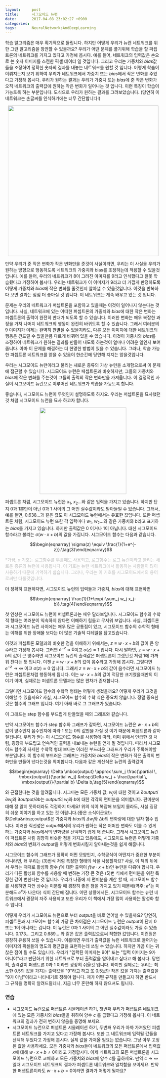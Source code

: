 ```yaml
---
layout:     post
title:      시그모이드 뉴런
date:       2017-04-08 23:02:27 +0900
categories: 
tags:       NeuralNetworksAndDeepLearning
---
```


학습 알고리즘은 매우 획기적으로 들립니다. 하지만 어떻게 우리가 뉴런 네트워크를 위한 그런 알고리즘을 창안할 수 있을까요? 우리가 어떤 문제를 풀기위해 학습을 할 퍼셉트론의 네트워크를 가지고 있다고 가정해 봅시다. 예를 들어, 네트워크의 입력값은 손으로 쓴 숫자 이미지를 스캔한 픽셀 데이터 일 것입니다. 그리고 우리는 가중치와 $bias$값들을 조정하여 정확한 숫자의 결과를 내놓는 네트워크를 원할 것 입니다. 어떻게 학습이 이뤄지는지 보기 위하여 우리가 네트워크에서 가중치 또는 $bias$에서 작은 변화를 주었다고 가정해 봅시다. 우리가 원하는 결과는 우리가 가중치 또는 $bias$에 준 작은 변화가 오직 네트워크의 출력값에 원하는 작은 변화가 일어나는 것 입니다. 이런 특징이 학습이 가능토록 하는 부분입니다. 도식으로 우리가 원하는 결과를 그려보았습니다. (당연히 이 네트워크는 손글씨를 인식하기에는 너무 간단합니다!)

<center><img src="http://cfile23.uf.tistory.com/image/252B3E4B58E8ECCF1CD93D" style="max-width:100%;height:auto"  height="270" width="487"/></center>

만약 우리가 준 작은 변화가 작은 변화만을 준것이 사실이라면, 우리는 이 사실을 우리가 원하는 방향으로 행동하도록 네트워크의 가중치와 bias를 조정하는데 적용할&nbsp;수 있을것입니다. 예를 들어, 우리의 네트워크가 8이 그려진 이미지를 9라고 인식했다고 잘못 학습됬다고 가정하여 봅시다. 우리는 네트워크가 이 이미지가 9라고 더 가깝게 판정하도록 어떻게 가중치와 $bias$에 작은 변화를 줄것인지 알아낼 수 있을것입니다. 이것을 반복하다 보면 결과는 점점 더 좋아질 것 입니다. 이 네트워크는 계속 배우고 있는 것 입니다.

<!-- more -->

문제는 우리의 네트워크가 퍼셉트론을 포함하고 있을때는 이것이 일어나지 않는다는 것 입니다. 사실, 네트워크에 있는 어떠한 퍼셉트론의 가중치와 $bias$에 대한 작은 변화는 퍼셉트론의 출력이 완전히 반대가 되도록 할 수 있습니다. 이러한 변화는 매우 복잡한 과정을 거쳐 나머지 네트워크의 행동이 완전히 바뀌도록 할 수 있습니다. 그래서 여러분의 9 이미지가 이제는 완벽히 판별될 수 있을지라도, 다른 모든 이미지에 대한 네트워크의 행동은 건드릴 수 없을만큼 다르게 바뀌어 있을 수 있습니다. 이것이 가중치와 $bias$를 조정하여 네트워크가 원하는 결과를 만들어 내도록 하는것이 얼마나 어려운 일인지 보여줍니다. 아마 이 문제를 해결하는 더 현명한 방법이 있을 수 있습니다. 그러나, 학습 가능한 퍼셉트론 네트워크를 얻을 수 있음이 한순간에 당연해 지지는 않을것입니다.

우리는 시그모이드 뉴런이라고 불리는 새로운 종류의 가상 뉴런을 소개함으로써 이 문제에 접근할 수 있습니다. 시그모이드 뉴런은 페셉트론과 비슷하지만, 그들의 가중치와 $bias$에 작은 변화를 주는것이 그들의 출력의 작은 변화만을 가져옵니다. 이 결정적인 사실이 시그모이드 뉴런으로 이루어진 네트워크가 학습을 가능토록 합니다.

좋습니다, 시그모이드 뉴런이 무엇인지 설명하도록 하지요. 우리는 퍼셉트론을 묘사했던 것 처럼 시그모이드 뉴런을 묘사 하고자 합니다.

<center><img src="http://cfile1.uf.tistory.com/image/27121E4C58E99E39083062" style="max-width:100%;height:auto"  height="138" width="280"/></center>

퍼셉트론 처럼, 시그모이드 뉴런은 $x_{1}$, $x_{2}$...와 같은 입력을 가지고 있습니다. 하지만 단지 0과 1뿐만이 아닌 0과 1 사이의 그 어떤 실수값이라도 받아들일 수 있습니다. 그래서, 예를 들면, 0.638...과 같은 값도 이 시그모이드 뉴런에서는 유효한 값입니다. 또한 퍼셉트론 처럼, 시그모이드 뉴런 또한 각 입력마다 $w_{1}$, $w_{2}$...와 같은 가중치와 $b$라고 표기하는 $bias$를 가지고 있습니다. 하지만 출력값은 0 이거나 1이 아닙니다. 대신 시그모이드 함수라고 불리는 $\sigma (w\cdot x+b)$의 값을 가집니다. 시그모이드 함수는 다음과 같습니다.

$$\begin{eqnarray} \sigma(z) \equiv \frac{1}{1+e^{-z}}.\tag{3}\end{eqnarray}$$

<span style="color: rgb(189, 189, 189);">*가끔, $\sigma$ 기호는 로그함수를 부를때도 사용되고, 로그함수는 로그 뉴런이라고 불리는 새로운 종류의 뉴런에 사용됩니다. 이 기호는 뉴런 네트워크에서 활동하는 사람들이 많이 사용하기 때문에 기억하기 쉽습니다. 그러나, 우리는 이 기호를 시그모이드에서의 용어로써만 다룰것입니다.</span>

더 정확히 표현하자면, 시그모이드 뉴런의 입력들과 가중치, $bias$에 대해 표현하면

$$\begin{eqnarray} \frac{1}{1+\exp(-\sum_j w_j x_j-b)}.\tag{4}\end{eqnarray}$$

첫 인상은 시그모이드 뉴런이 퍼셉트론과는 매우 달라보입니다. 시그모이드 함수의 수학적 형태는 여러분이 익숙하지 않다면 이해하기 힘들고 무서워 보입니다. 사실, 퍼셉트론과 시그모이드 뉴런 사이에는 매우 많은 공통점이 있고, 시그모이드 함수의 수학적 형태는 이해를 위한 장애물 보다는 더 많은 기술적 디테일을 담고있습니다.

이것과 퍼셉트론 모델과의 비슷한 점을 이해하기 위해서는, $z\equiv w\cdot x+b$의 값이 큰 양수라고 가정해 봅시다. 그러면 $e^{-z}\approx 0$이고 $\sigma (z) \approx 1$ 입니다. 다시 말하면, $z\equiv w\cdot x+b$의 값이 큰 양수라면 시그모이드 뉴런의 출력값은 퍼셉트론이 그랬던것 처럼 1에 가까워 진다는 뜻 입니다. 이젠 $z\equiv w\cdot x+b$의 값이 음수라고 가정해 봅시다. 그렇다면 $e^{-z} \rightarrow \infty$ 이고 $\sigma (z) \approx 0$ 입니다. 그래서 $z\equiv w\cdot x+b$의 값이 음수라면 시그모이드 뉴런은 퍼셉트론처럼 행동하게 됩니다. 이는 $w\cdot x+b$의 값이 적당한 크기였을때만의 이야기 이며, 실제로는 퍼셉트론 모델과는 많은 편차가 존재합니다.

그렇다면 시그모이드 함수의 수학적 형태는 어떻게 생겼을까요? 어떻게 우리가 그것을 이해할 수 있을까요? 사실, 시그모이드 함수의 수학 식은 중요치 않습니다. 정말 중요한 것은 함수의 그래프 입니다. 여기 아래 바로 그 그래프가 있습니다.


<div id="sigmoid_graph"></div><script src="http://d3js.org/d3.v3.min.js"></script><script>
function s(x) {return 1/(1+Math.exp(-x));}
var m = [40, 120, 50, 120];
var height = 290 - m[0] - m[2];
var width = 600 - m[1] - m[3];
var xmin = -5;
var xmax = 5;
var sample = 400;
var x1 = d3.scale.linear().domain([0, sample]).range([xmin, xmax]);
var data = d3.range(sample).map(function(d){ return {
        x: x1(d), 
        y: s(x1(d))}; 
    });
var x = d3.scale.linear().domain([xmin, xmax]).range([0, width]);
var y = d3.scale.linear()
                .domain([0, 1])
                .range([height, 0]);
var line = d3.svg.line()
    .x(function(d) { return x(d.x); })
    .y(function(d) { return y(d.y); })
var graph = d3.select("#sigmoid_graph")
    .append("center")
    .append("svg")
    .attr("width", width + m[1] + m[3])
    .attr("height", height + m[0] + m[2])
    .append("g")
    .attr("transform", "translate(" + m[3] + "," + m[0] + ")");
var xAxis = d3.svg.axis()
                  .scale(x)
                  .tickValues(d3.range(-4, 5, 1))
                  .orient("bottom")
                  .outerTickSize(1)
graph.append("g")
    .attr("class", "x axis")
    .attr("transform", "translate(0, " + height + ")")
    .call(xAxis);
var yAxis = d3.svg.axis()
                  .scale(y)
                  .tickValues(d3.range(0, 1.01, 0.2))
                  .orient("left")
                  .ticks(5)
                  .outerTickSize(1)
graph.append("g")
    .attr("class", "y axis")
    .call(yAxis);
graph.append("path")
    .attr("d", line(data))
    .attr("fill", "none")
    .attr("stroke-width", 1)
    .attr("stroke", "rgb(42, 110, 166)");
graph.append("text")
     .attr("class", "x label")
     .attr("text-anchor", "end")
     .attr("x", width/2)
     .attr("y", height+35)
     .text("z");
graph.append("text")
        .attr("x", (width / 2))             
        .attr("y", -10)
        .attr("text-anchor", "middle")  
        .style("font-size", "16px") 
        .text("sigmoid function");
</script>

이 그래프는 step 함수를 부드럽게 만들었을 때의 그래프와 같습니다.


<div id="step_graph"><script>
function s(x) {return x < 0 ? 0 : 1;}
var m = [40, 120, 50, 120];
var height = 290 - m[0] - m[2];
var width = 600 - m[1] - m[3];
var xmin = -5;
var xmax = 5;
var sample = 400;
var x1 = d3.scale.linear().domain([0, sample]).range([xmin, xmax]);
var data = d3.range(sample).map(function(d){ return {
        x: x1(d), 
        y: s(x1(d))}; 
    });
var x = d3.scale.linear().domain([xmin, xmax]).range([0, width]);
var y = d3.scale.linear()
                .domain([0,1])
                .range([height, 0]);
var line = d3.svg.line()
    .x(function(d) { return x(d.x); })
    .y(function(d) { return y(d.y); })
var graph = d3.select("#step_graph")
    .append("center")
    .append("svg")
    .attr("width", width + m[1] + m[3])
    .attr("height", height + m[0] + m[2])
    .append("g")
    .attr("transform", "translate(" + m[3] + "," + m[0] + ")");
var xAxis = d3.svg.axis()
                  .scale(x)
                  .tickValues(d3.range(-4, 5, 1))
                  .orient("bottom")
                  .outerTickSize(1)
graph.append("g")
    .attr("class", "x axis")
    .attr("transform", "translate(0, " + height + ")")
    .call(xAxis);
var yAxis = d3.svg.axis()
                  .scale(y)
                  .tickValues(d3.range(0, 1.01, 0.2))
                  .orient("left")
                  .ticks(5)
                  .outerTickSize(1)
graph.append("g")
    .attr("class", "y axis")
    .call(yAxis);
graph.append("path")
    .attr("d", line(data))
    .attr("fill", "none")
    .attr("stroke-width", 1)
    .attr("stroke", "rgb(42, 110, 166)");
graph.append("text")
     .attr("class", "x label")
     .attr("text-anchor", "end")
     .attr("x", width/2)
     .attr("y", height+35)
     .text("z");
graph.append("text")
        .attr("x", (width / 2))             
        .attr("y", -10)
        .attr("text-anchor", "middle")  
        .style("font-size", "16px") 
        .text("step function");
</script></div>

만약 시그모이드 함수가 step 함수와 그래프가 같아면, 시그모이드 뉴런은 $w\cdot x+b$의 값이 양수인지 음수인지에 따라 1 또는 0의 값만을 가질 것 이기 때문에 퍼셉트론과 같아질겁니다. 우리가 얻는 이 시그모이드 함수를 사용함에 따라, 이미 위에서 언급한 것 처럼, 굉장히 부드럽고 연속적인 출력을 내보내는 뉴런을 얻게 될 것입니다. 따라서 시그모이드 함수의 자세한 수학적 형태 보다는 이러한 부드러운 그래프가 우리가 주목해야할 부분입니다. 이 함수의 부드러운 그래프는 가중치와 $bias$의 작은 변화가 작은 출력의 변화만을 만들어 낸다는것을 의미합니다. 다음과 같은 계산식은 뉴런의 출력값이

$$\begin{eqnarray} \Delta \mbox{output} \approx \sum_j \frac{\partial \, \mbox{output}}{\partial w_j} &nbsp;\Delta w_j + \frac{\partial \, \mbox{output}}{\partial b} \Delta b,\tag{5}\end{eqnarray}$$

와 근접한다는 것을 알려줍니다. 시그마는 모든 가중치 값, $w_{j}$에 대한 것이고 $\partial output/\partial w_{j}$와 $\partial output/\partial b$는 $output$의 $w_{j}$와 $b$에 대한 각각의 편미분을 의미합니다. 편미분에 대해 잘 알지 못하더라도 걱정하지 마세요! 위의 식이 복잡해 보일지 몰라도, 사실 굉장히 쉬운 이야기를 하고 있는 것 이랍니다.(좋은 소식이군요!): $\Delta&nbsp;output$은 가중치와 $bias$의 $\Delta w_{j}$와 $\Delta b$의 변화량에 대한 일차 함수 입니다. 이러한 직선성은 $output$에서의 우리가 원하는 작은 어떠한 변화도 이룰 수 있게 하는 가중치와 $bias$에서의 변화량을 선택하기 쉽게 해 줍니다. 그래서 시그모이드 뉴런이 퍼셉트론 처럼 굉장히 비슷한 점을 가지고 있음에도, 시그모이드 뉴런은 어떻게 가중치와 $bias$의 변화가 $output$을 어떻게 변화시킬지 알아내는것을 쉽게 해줍니다.

시그모이드 함수의 그래프가 정확히 어떤 모양인지, 수학공식이 어떤지가 중요한 부분이 아니라면, 왜 우리는 (3)번식 처럼 특정한 형태의 식을 사용할까요? 사실, 이 책의 뒤에서 우리는 때때로 활성화 함수 $f$에 대한 출력이 $f(w\cdot x+b)$인 뉴런을 다뤄야 합니다. 우리가 다른 활성화 함수를 사용할 때 변하는 가장 큰 것은 (5)번 식에서 편미분을 위한 특정한 값이 변한다는 것 입니다. 우리가 나중에 저 편미분을 계산 할 때, 시그모이드 함수를 사용하면 자연 상수는 미분할 때 굉장히 좋은 점을 가지고 있기 때문에(역주: $e^{x}$는 미분해도 $e^{x}$가 나온다) 식이 간단해 집니다. 어떤 상황에서든, 시그모이드 함수는 뉴런 네트워크에서 굉장히 자주 사용되고 또한 우리가 이 책에서 가장 많이 사용하는 활성화 함수 입니다.

어떻게 우리가 시그모이드 뉴런으로 부터 $output$을 바로 얻어낼 수 있을까요? 당연히, 퍼셉트론과 시그모이드 함수의 가장 큰 차이점은 시그모이드 뉴런은 $output$이 단지 0 또는 1이 아니라는 겁니다. 이 뉴런은 0과 1 사이의 그 어떤 실수값이라도 가질 수 있습니다. 0.173... 그리고 0.689... 와 같은 값은 출력값으로써 적합한 값입니다. 이런점은 굉장히 유용히 쓰일 수 있습니다. 이를테면 우리가 출력값을 뉴런 네트워크로 들어가는 이미지의 픽셀들의 명도의 평균값을 표현하는데 쓰일 수 있습니다. 하지만 가끔 이는 귀찮은 점이 될 수도 있습니다. 우리가 "입력된 이미지는 9야" 또는 "입력 이미지는 9가 아니야"라고 판단하기 위한 네트워크로 부터 출력값을 얻어내고 싶다고 해 봅시다. 당연히, 출력값이 퍼셉트론 0과 1 이라면 굉장히 쉬울것 입니다. 하지만 실제로는 우리는 최소한 0.5의 값을 가지는 출력값을 "9"라고 하고 또 0.5보단 작은 값을 가지는 출력값을 "9가 아님"이라고 나타내기로 정해야 합니다. 제가 어떤 규칙을 만들고자 하면 반드시 그 규칙을 명확히 알려드릴테니, 지금 너무 혼란해 하지 않으셔도 됩니다.

### 연습
* 시그모이드 뉴런으로 퍼셉트론 시물레이션 하기, 첫번째
우리가 퍼셉트론 네트워크에 있는 모든 가중치와 $bias$들을 취하여 양수 $c$ 를 곱했다고 가정해 봅시다. 이 네트워크의 결과가 전혀 변하지 않음을 증명해 보세요.
* 시그모이드 뉴런으로 퍼셉트론 시물레이션 하기, 두번째
우리가 아까 가져왔던 퍼셉트론 네트워크를 가지고 있다고 가정해 봅시다. 또한 그 네트워크에 입력될 값들을 선택해 두었다고 가정해 봅시다. 실제 값을 가져올 필요는 없습니다. 그냥 아무 고정된 값을 사용하세요. 모든 가중치와 $bias$들이 네트워크의 모든 퍼셉트론에서 입력값 $x$에 대해 $w\cdot x+b \neq 0$이라고 가정합시다. 이제 네트워크의 모든 퍼셉트론을 시그모이드 뉴런으로 교체하고 모든 가중치와 $bias$에 양수 $c$를 곱하세요. 만약 $c\rightarrow \infty$일때 시그모이드 네트워크의 결과가 퍼셉트론 네트워크와 일치함을 보이세요. 만약 한 퍼셉트론이라도 $w\cdot x+b=0$이라면 결과가 어떻게 될까요?

